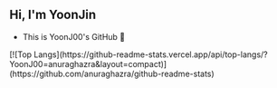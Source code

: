 ## Hi, I'm YoonJin
<ul>
 <li>This is YoonJ00's GitHub 👀</li>
</ul>
[![Top Langs](https://github-readme-stats.vercel.app/api/top-langs/?YoonJ00=anuraghazra&layout=compact)](https://github.com/anuraghazra/github-readme-stats)
<!--
**YoonJ00/YoonJ00** is a ✨ _special_ ✨ repository because its `README.md` (this file) appears on your GitHub profile.

Here are some ideas to get you started:

- 🔭 I’m currently working on ...
- 🌱 I’m currently learning ...
- 👯 I’m looking to collaborate on ...
- 🤔 I’m looking for help with ...
- 💬 Ask me about ...
- 📫 How to reach me: ...
- 😄 Pronouns: ...
- ⚡ Fun fact: ...
-->
